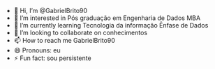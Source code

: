 - 👋 Hi, I’m @GabrielBrito90
- 👀 I’m interested in Pós graduação em Engenharia de Dados MBA
- 🌱 I’m currently learning Tecnologia da informação Ênfase de Dados
- 💞️ I’m looking to collaborate on conhecimentos 
- 📫 How to reach me GabrielBrito90
- 😄 Pronouns: eu
- ⚡ Fun fact: sou persistente

<!---
GabrielBrito90/GabrielBrito90 is a ✨ special ✨ repository because its `README.md` (this file) appears on your GitHub profile.
You can click the Preview link to take a look at your changes.
--->
